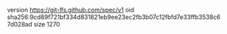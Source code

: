 version https://git-lfs.github.com/spec/v1
oid sha256:9cd89f721bf334d831821eb9ee23ec2fb3b07c12fbfd7e33ffb3538c67d028ad
size 1270
